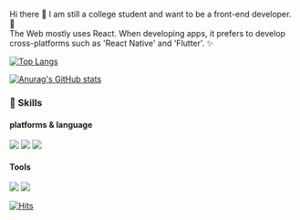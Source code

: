 Hi there 👋  I am still a college student and want to be a front-end developer. 🌱 <br>
The Web mostly uses React. When developing apps, it prefers to develop cross-platforms such as 'React Native' and 'Flutter'. ✨


[![Top Langs](https://github-readme-stats.vercel.app/api/top-langs/?username=nurget&layout=compact)](https://github.com/anuraghazra/github-readme-stats)

[![Anurag's GitHub stats](https://github-readme-stats.vercel.app/api?username=nurget&show_icons=true&theme=dark)](https://github.com/anuraghazra/github-readme-stats)

### 🔭 Skills
<h4>platforms & language</h4>

<img src="https://img.shields.io/badge/ReactNative-00ffff?style=flat-square&logo=react&logoColor=black"/> <img src="https://img.shields.io/badge/JavaScript-f7e018?style=flat-square&logo=javascript&logoColor=black"/> <img src="https://img.shields.io/badge/TypeScript-0275d8?style=flat-square&logo=typescript&logoColor=white"/>

<h4>Tools</h4>

<img src="https://img.shields.io/badge/Firebase-f57c00?style=flat-square&logo=firebase&logoColor=white"/> <img src="https://img.shields.io/badge/Git-f05133?style=flat-square&logo=git&logoColor=white"/>
<!--
**nurget/nurget** is a ✨ _special_ ✨ repository because its `README.md` (this file) appears on your GitHub profile.

Here are some ideas to get you started:

- 🔭 I’m currently working on ...
- 🌱 I’m currently learning ...
- 👯 I’m looking to collaborate on ...
- 🤔 I’m looking for help with ...

- 💬 Ask me about ...
- 📫 How to reach me: ...
- 😄 Pronouns: ...
- ⚡ Fun fact: ...
-->

[![Hits](https://hits.seeyoufarm.com/api/count/incr/badge.svg?url=https%3A%2F%2Fgithub.com%2Fnurget&count_bg=%2379C83D&title_bg=%23555555&icon=&icon_color=%23E7E7E7&title=hits&edge_flat=false)](https://hits.seeyoufarm.com)
